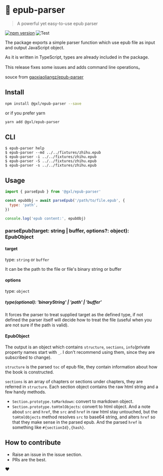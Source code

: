 # 📖 epub-parser

> A powerful yet easy-to-use epub parser

[![npm version](https://badge.fury.io/js/%40gxl%2Fepub-parser.svg)](https://badge.fury.io/js/%40gxl%2Fepub-parser)
![Test](https://github.com/gaoxiaoliangz/epub-parser/workflows/Test/badge.svg)

The package exports a simple parser function which use epub file as input and output JavaScript object.

As it is written in TypeScript, types are already included in the package.

This release fixes some issues and adds command line operations。

souce from [gaoxiaoliangz/epub-parser](https://github.com/gaoxiaoliangz/epub-parser)

## Install

```bash
npm install @gxl/epub-parser --save
```

or if you prefer yarn

```bash
yarn add @gxl/epub-parser
```

## CLI
```shell
$ epub-parser help
$ epub-parser --md ../../fixtures/zhihu.epub
$ epub-parser -i ../../fixtures/zhihu.epub
$ epub-parser -S ../../fixtures/zhihu.epub
$ epub-parser -s ../../fixtures/zhihu.epub
```

## Usage

```js
import { parseEpub } from '@gxl/epub-parser'

const epubObj = await parseEpub('/path/to/file.epub', {
  type: 'path',
})

console.log('epub content:', epubObj)
```

### parseEpub(target: string | buffer, options?: object): EpubObject

#### target

type: `string` or `buffer`

It can be the path to the file or file's binary string or buffer

#### options

type: `object`

##### type(optional): 'binaryString' | 'path' | 'buffer'

It forces the parser to treat supplied target as the defined type, if not defined the parser itself will decide how to treat the file (useful when you are not sure if the path is valid).

#### EpubObject

The output is an object which contains `structure`, `sections`, `info`(private property names start with `_`. I don't recommend using them, since they are subscribed to change).

`structure` is the parsed `toc` of epub file, they contain information about how the book is constructed.

`sections` is an array of chapters or sections under chapters, they are referred in `structure`. Each section object contains the raw html string and a few handy methods.

- `Section.prototype.toMarkdown`: convert to markdown object.
- `Section.prototype.toHtmlObjects`: convert to html object. And a note about `src` and `href`, the `src` and `href` in raw html stay untouched, but the `toHtmlObjects` method resolves `src` to base64 string, and alters `href` so that they make sense in the parsed epub. And the parsed `href` is something like `#{sectionId},{hash}`.

## How to contribute

- Raise an issue in the issue section.
- PRs are the best.

❤️
